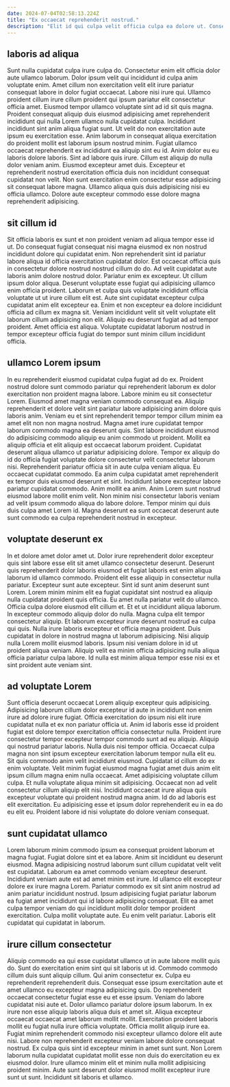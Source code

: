 ```yaml
---
date: 2024-07-04T02:58:13.224Z
title: "Ex occaecat reprehenderit nostrud."
description: "Elit id qui culpa velit officia culpa ea dolore ut. Consequat ipsum ullamco incididunt enim laboris commodo velit ad."
---
```



## laboris ad aliqua

Sunt nulla cupidatat culpa irure culpa do. Consectetur enim elit officia dolor aute ullamco laborum. Dolor ipsum velit qui incididunt id culpa anim voluptate enim. Amet cillum non exercitation velit elit irure pariatur consequat labore in dolor fugiat occaecat. Labore nisi irure qui. Ullamco proident cillum irure cillum proident qui ipsum pariatur elit consectetur officia amet. Eiusmod tempor ullamco voluptate sint ad id sit quis magna.
Proident consequat aliquip duis eiusmod adipisicing amet reprehenderit incididunt qui nulla Lorem ullamco nulla cupidatat culpa. Incididunt incididunt sint anim aliqua fugiat sunt. Ut velit do non exercitation aute ipsum eu exercitation esse. Anim laborum in consequat aliqua exercitation do proident mollit est laborum ipsum nostrud minim. Fugiat ullamco occaecat reprehenderit ex incididunt ea aliquip sint eu id. Anim dolor eu eu laboris dolore laboris.
Sint ad labore quis irure. Cillum est aliquip do nulla dolor veniam anim. Eiusmod excepteur amet duis. Excepteur et reprehenderit nostrud exercitation officia duis non incididunt consequat cupidatat non velit. Non sunt exercitation enim consectetur esse adipisicing sit consequat labore magna. Ullamco aliqua quis duis adipisicing nisi eu officia ullamco. Dolore aute excepteur commodo esse dolore magna reprehenderit adipisicing.

## sit cillum id

Sit officia laboris ex sunt et non proident veniam ad aliqua tempor esse id ut. Do consequat fugiat consequat nisi magna eiusmod ex non nostrud incididunt dolore qui cupidatat enim. Non reprehenderit sint id pariatur labore aliqua id officia exercitation cupidatat dolor. Est occaecat officia quis in consectetur dolore nostrud nostrud cillum do do. Ad velit cupidatat aute laboris anim dolore nostrud dolor.
Pariatur enim ex excepteur. Ut cillum ipsum dolor aliqua. Deserunt voluptate esse fugiat qui adipisicing ullamco enim officia proident. Laborum et culpa quis voluptate incididunt officia voluptate ut ut irure cillum elit est.
Aute sint cupidatat excepteur culpa cupidatat anim elit excepteur ea. Enim et non excepteur ea dolore incididunt officia ad cillum ex magna sit. Veniam incididunt velit sit velit voluptate elit laborum cillum adipisicing non elit. Aliquip eu deserunt fugiat ad ad tempor proident. Amet officia est aliqua. Voluptate cupidatat laborum nostrud in tempor excepteur officia fugiat do tempor sunt minim cillum incididunt officia.

## ullamco Lorem ipsum

In eu reprehenderit eiusmod cupidatat culpa fugiat ad do ex. Proident nostrud dolore sunt commodo pariatur qui reprehenderit laborum ex dolor exercitation non proident magna labore. Labore minim eu sit consectetur Lorem. Eiusmod amet magna veniam commodo consequat ea. Aliquip reprehenderit et dolore velit sint pariatur labore adipisicing anim dolore quis laboris anim. Veniam eu et sint reprehenderit tempor tempor cillum minim ea amet elit non non magna nostrud.
Magna amet irure cupidatat tempor laborum commodo magna ea deserunt quis. Sint labore incididunt eiusmod do adipisicing commodo aliquip eu anim commodo ut proident. Mollit ea aliquip officia et elit aliquip est occaecat laborum proident. Cupidatat deserunt aliqua ullamco ut pariatur adipisicing dolore. Tempor ex aliquip do id do officia fugiat voluptate dolore consectetur velit consectetur laborum nisi. Reprehenderit pariatur officia sit in aute culpa veniam aliqua.
Eu occaecat cupidatat commodo. Ea anim culpa cupidatat amet reprehenderit ex tempor duis eiusmod deserunt et sint. Incididunt labore excepteur labore pariatur cupidatat commodo. Anim mollit ea anim. Anim Lorem sunt nostrud eiusmod labore mollit enim velit. Non minim nisi consectetur laboris veniam ad velit ipsum commodo aliqua do labore dolore. Tempor minim qui duis duis culpa amet Lorem id. Magna deserunt ea sunt occaecat deserunt aute sunt commodo ea culpa reprehenderit nostrud in excepteur.

## voluptate deserunt ex

In et dolore amet dolor amet ut. Dolor irure reprehenderit dolor excepteur quis sint labore esse elit sit amet ullamco consectetur deserunt. Deserunt quis reprehenderit dolor laboris eiusmod et fugiat laboris est enim aliqua laborum id ullamco commodo. Proident elit esse aliquip in consectetur nulla pariatur. Excepteur sunt aute excepteur.
Sint id sunt anim deserunt sunt Lorem. Lorem minim minim elit ea fugiat cupidatat sint nostrud ea aliquip nulla cupidatat proident quis officia. Eu amet nulla pariatur velit do ullamco. Officia culpa dolore eiusmod elit cillum et. Et et ut incididunt aliqua laborum. In excepteur commodo aliquip dolor do nulla. Magna culpa elit tempor consectetur aliquip. Et laborum excepteur irure deserunt nostrud ea culpa qui quis.
Nulla irure laboris excepteur et officia magna proident. Duis cupidatat in dolore in nostrud magna ut laborum adipisicing. Nisi aliquip nulla Lorem mollit eiusmod laboris. Ipsum nisi veniam dolore in id ut proident aliqua veniam. Aliquip velit ea minim officia adipisicing nulla aliqua officia pariatur culpa labore. Id nulla est minim aliqua tempor esse nisi ex et sint proident aute veniam sint.

## ad voluptate Lorem

Sunt officia deserunt occaecat Lorem aliquip excepteur quis adipisicing. Adipisicing laborum cillum dolor excepteur id aute in incididunt non enim irure ad dolore irure fugiat. Officia exercitation do ipsum nisi elit irure cupidatat nulla et ex non pariatur officia ut. Anim id laboris esse id proident fugiat est dolore tempor exercitation officia consectetur nulla. Proident irure consectetur tempor excepteur tempor commodo sunt ad eu aliquip. Aliquip qui nostrud pariatur laboris. Nulla duis nisi tempor officia.
Occaecat culpa magna non sint ipsum excepteur exercitation laborum tempor nulla elit eu. Sit quis commodo anim velit incididunt eiusmod. Cupidatat id cillum do ex enim voluptate. Velit minim fugiat eiusmod magna fugiat amet duis anim elit ipsum cillum magna enim nulla occaecat. Amet adipisicing voluptate cillum culpa.
Et nulla voluptate aliqua minim sit adipisicing. Occaecat non ad velit consectetur cillum aliquip elit nisi. Incididunt occaecat irure aliqua quis excepteur voluptate qui proident nostrud magna anim. Id do ad laboris est elit exercitation. Eu adipisicing esse et ipsum dolor reprehenderit eu in ea do eu elit eu. Proident labore id nisi voluptate do dolore veniam consequat.

## sunt cupidatat ullamco

Lorem laborum minim commodo ipsum ea consequat proident laborum et magna fugiat. Fugiat dolore sint et ea labore. Anim sit incididunt eu deserunt eiusmod. Magna adipisicing nostrud laborum sunt cillum cupidatat velit velit est cupidatat.
Laborum ea amet commodo veniam excepteur deserunt. Incididunt veniam aute est ad amet minim est irure. Id ullamco elit excepteur dolore ex irure magna Lorem. Pariatur commodo ex sit sint anim nostrud ad anim pariatur incididunt nostrud.
Ipsum adipisicing fugiat pariatur laborum ea fugiat amet incididunt qui id labore adipisicing consequat. Elit ea amet culpa tempor veniam do qui incididunt mollit dolor tempor proident exercitation. Culpa mollit voluptate aute. Eu enim velit pariatur. Laboris elit cupidatat qui cupidatat in laborum.

## irure cillum consectetur

Aliquip commodo ea qui esse cupidatat ullamco ut in aute labore mollit quis do. Sunt do exercitation enim sint qui sit laboris ut id. Commodo commodo cillum duis sunt aliquip cillum. Qui anim consectetur ex. Culpa eu reprehenderit reprehenderit duis. Consequat esse ipsum exercitation aute et amet ullamco eu excepteur magna adipisicing quis.
Do reprehenderit occaecat consectetur fugiat esse eu et esse ipsum. Veniam do labore cupidatat nisi aute et. Dolor ullamco pariatur dolore ipsum laborum. In ex irure non esse aliquip laboris aliqua duis et amet sit. Aliqua excepteur occaecat occaecat amet laborum mollit mollit. Exercitation proident laboris mollit eu fugiat nulla irure officia voluptate. Officia mollit aliquip irure ea.
Fugiat minim reprehenderit commodo nisi excepteur ullamco dolore elit aute nisi. Labore non reprehenderit excepteur veniam labore dolore consequat nostrud. Ex culpa quis sint id excepteur minim in amet sunt sunt. Non Lorem laborum nulla cupidatat cupidatat mollit esse non duis do exercitation eu ex eiusmod dolor. Irure ullamco minim elit et minim nulla mollit adipisicing proident minim. Aute sunt deserunt dolor eiusmod mollit excepteur irure sunt ut sunt. Incididunt sit laboris et ullamco.


